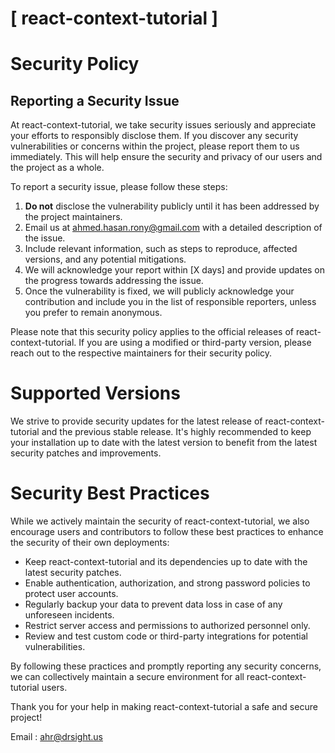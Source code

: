 # [ react-context-tutorial ]

# Security Policy

## Reporting a Security Issue

At react-context-tutorial, we take security issues seriously and appreciate your efforts to responsibly disclose them. If you discover any security vulnerabilities or concerns within the project, please report them to us immediately. This will help ensure the security and privacy of our users and the project as a whole.

To report a security issue, please follow these steps:

1. **Do not** disclose the vulnerability publicly until it has been addressed by the project maintainers.
2. Email us at [ahmed.hasan.rony@gmail.com](mailto:ahmed.hasan.rony@gmail.com) with a detailed description of the issue.
3. Include relevant information, such as steps to reproduce, affected versions, and any potential mitigations.
4. We will acknowledge your report within [X days] and provide updates on the progress towards addressing the issue.
5. Once the vulnerability is fixed, we will publicly acknowledge your contribution and include you in the list of responsible reporters, unless you prefer to remain anonymous.

Please note that this security policy applies to the official releases of react-context-tutorial. If you are using a modified or third-party version, please reach out to the respective maintainers for their security policy.

# Supported Versions

We strive to provide security updates for the latest release of react-context-tutorial and the previous stable release. It's highly recommended to keep your installation up to date with the latest version to benefit from the latest security patches and improvements.

# Security Best Practices

While we actively maintain the security of react-context-tutorial, we also encourage users and contributors to follow these best practices to enhance the security of their own deployments:

- Keep react-context-tutorial and its dependencies up to date with the latest security patches.
- Enable authentication, authorization, and strong password policies to protect user accounts.
- Regularly backup your data to prevent data loss in case of any unforeseen incidents.
- Restrict server access and permissions to authorized personnel only.
- Review and test custom code or third-party integrations for potential vulnerabilities.

By following these practices and promptly reporting any security concerns, we can collectively maintain a secure environment for all react-context-tutorial users.

Thank you for your help in making react-context-tutorial a safe and secure project!

Email : [ahr@drsight.us](mailto:ahr@drsight.us)


